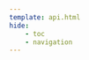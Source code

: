 ```yaml
---
template: api.html
hide:
    - toc
    - navigation
---
```



<redoc theme='{"typography": {"font-family":"Open sans", "headings":{"fontFamily":"Open sans"}}}' spec-url="/api/v1/openapi.yml"></redoc>
<script src="https://cdn.jsdelivr.net/npm/redoc@latest/bundles/redoc.standalone.js"> </script>
